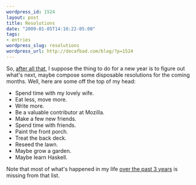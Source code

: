 ```yaml
--- 
wordpress_id: 1524
layout: post
title: Resolutions
date: "2009-01-05T14:10:22-05:00"
tags: 
- entries
wordpress_slug: resolutions
wordpress_url: http://decafbad.com/blog/?p=1524
---
```

So, [after all that][review], I suppose the thing to do for a new year is to figure out what's next, maybe compose some disposable resolutions for the coming months. Well, here are some off the top of my head:

* Spend time with my lovely wife.
* Eat less, move more.
* Write more.
* Be a valuable contributor at Mozilla.
* Make a few new friends.
* Spend time with friends.
* Paint the front porch.
* Treat the back deck.
* Reseed the lawn.
* Maybe grow a garden.
* Maybe learn Haskell.

Note that most of what's happened in my life [over the past 3 years][review] is missing from that list.

[review]: http://decafbad.com/blog/2009/01/05/three-years-in-review
